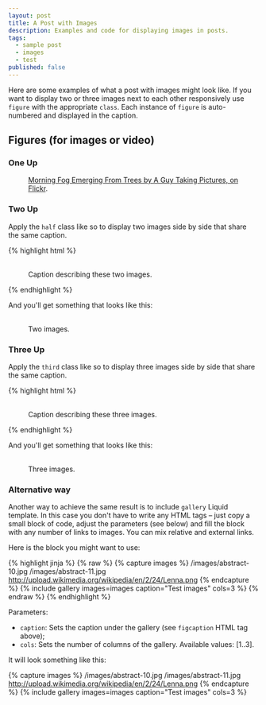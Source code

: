 ```yaml
---
layout: post
title: A Post with Images
description: Examples and code for displaying images in posts.
tags: 
  - sample post
  - images
  - test
published: false
---
```



Here are some examples of what a post with images might look like. If you want to display two or three images next to each other responsively use `figure` with the appropriate `class`. Each instance of `figure` is auto-numbered and displayed in the caption.

## Figures (for images or video)

### One Up

<figure>
	<a href="http://farm9.staticflickr.com/8426/7758832526_cc8f681e48_b.jpg"><img src="http://farm9.staticflickr.com/8426/7758832526_cc8f681e48_c.jpg" alt=""></a>
	<figcaption><a href="http://www.flickr.com/photos/80901381@N04/7758832526/" title="Morning Fog Emerging From Trees by A Guy Taking Pictures, on Flickr">Morning Fog Emerging From Trees by A Guy Taking Pictures, on Flickr</a>.</figcaption>
</figure>

### Two Up

Apply the `half` class like so to display two images side by side that share the same caption.

{% highlight html %}
<figure class="half">
	<img src="/images/image-filename-1.jpg" alt="">
	<img src="/images/image-filename-2.jpg" alt="">
	<figcaption>Caption describing these two images.</figcaption>
</figure>
{% endhighlight %}

And you'll get something that looks like this:

<figure class="half">
	<a href="http://placehold.it/1200x600.jpg"><img src="http://placehold.it/600x300.jpg" alt=""></a>
	<a href="http://placehold.it/1200x600.jpg"><img src="http://placehold.it/600x300.jpg" alt=""></a>
	<img src="http://placehold.it/600x300.jpg" alt="">
	<img src="http://placehold.it/600x300.jpg" alt="">
	<figcaption>Two images.</figcaption>
</figure>

### Three Up

Apply the `third` class like so to display three images side by side that share the same caption.

{% highlight html %}
<figure class="third">
	<a href="http://placehold.it/1200x600.jpg"><img src="http://placehold.it/600x300.jpg" alt=""></a>
	<a href="http://placehold.it/1200x600.jpg"><img src="http://placehold.it/600x300.jpg" alt=""></a>
	<a href="http://placehold.it/1200x600.jpg"><img src="http://placehold.it/600x300.jpg" alt=""></a>
	<figcaption>Caption describing these three images.</figcaption>
</figure>
{% endhighlight %}

And you'll get something that looks like this:

<figure class="third">
	<a href="http://placehold.it/1200x600.jpg"><img src="http://placehold.it/600x300.jpg" alt=""></a>
	<a href="http://placehold.it/1200x600.jpg"><img src="http://placehold.it/600x300.jpg" alt=""></a>
	<a href="http://placehold.it/1200x600.jpg"><img src="http://placehold.it/600x300.jpg" alt=""></a>
	<a href="http://placehold.it/1200x600.jpg"><img src="http://placehold.it/600x300.jpg" alt=""></a>
	<a href="http://placehold.it/1200x600.jpg"><img src="http://placehold.it/600x300.jpg" alt=""></a>
	<a href="http://placehold.it/1200x600.jpg"><img src="http://placehold.it/600x300.jpg" alt=""></a>
	<figcaption>Three images.</figcaption>
</figure>

### Alternative way

Another way to achieve the same result is to include `gallery` Liquid template. In this case you
don't have to write any HTML tags – just copy a small block of code, adjust the parameters (see below)
and fill the block with any number of links to images. You can mix relative and external links.

Here is the block you might want to use:

{% highlight jinja %}
{% raw %}
{% capture images %}
	/images/abstract-10.jpg
	/images/abstract-11.jpg
	http://upload.wikimedia.org/wikipedia/en/2/24/Lenna.png
{% endcapture %}
{% include gallery images=images caption="Test images" cols=3 %}
{% endraw %}
{% endhighlight %}

Parameters:

- `caption`: Sets the caption under the gallery (see `figcaption` HTML tag above);
- `cols`: Sets the number of columns of the gallery.
Available values: [1..3].

It will look something like this:

{% capture images %}
	/images/abstract-10.jpg
	/images/abstract-11.jpg
	http://upload.wikimedia.org/wikipedia/en/2/24/Lenna.png
{% endcapture %}
{% include gallery images=images caption="Test images" cols=3 %}
